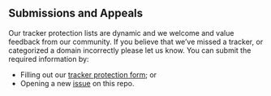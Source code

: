 ## Submissions and Appeals

Our tracker protection lists are dynamic and we welcome and value feedback from our community. If you believe that we’ve missed a tracker, or categorized a domain incorrectly please let us know. You can submit the required information by:

- Filling out our [tracker protection form](https://disconnect.me/trackerprotection); or
- Opening a new [issue](https://github.com/disconnectme/disconnect-tracking-protection/issues/new?assignees=&labels=&projects=&template=submissions_and_appeals.yml) on this repo.
